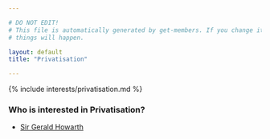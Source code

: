 ```yaml
---

# DO NOT EDIT!
# This file is automatically generated by get-members. If you change it, bad
# things will happen.

layout: default
title: "Privatisation"

---
```


{% include interests/privatisation.md %}

### Who is interested in Privatisation?


* [Sir Gerald Howarth](../members/sir-gerald-howarth.html)
